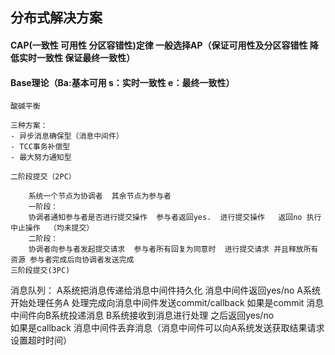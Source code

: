 ## 分布式解决方案

#### CAP(一致性 可用性 分区容错性)定律 一般选择AP（保证可用性及分区容错性 降低实时一致性 保证最终一致性）  
#### Base理论（Ba:基本可用  s：实时一致性 e：最终一致性）
	酸碱平衡

	三种方案： 
    - 异步消息确保型（消息中间件）
    - TCC事务补偿型
    - 最大努力通知型
    
    二阶段提交（2PC）
		
		系统一个节点为协调者  其余节点为参与者
		一阶段：
		协调者通知参与者是否进行提交操作  参与者返回yes.  进行提交操作   返回no 执行中止操作  （均未提交）
		二阶段：
		协调者向参与者发起提交请求  参与者所有回复为同意时  进行提交请求 并且释放所有资源 参与者完成后向协调者发送完成  
	三阶段提交(3PC)
  消息队列：
		A系统把消息传递给消息中间件持久化  消息中间件返回yes/no  A系统开始处理任务A 处理完成向消息中间件发送commit/callback
		如果是commit 消息中间件向B系统投递消息  B系统接收到消息进行处理  之后返回yes/no  
		如果是callback 消息中间件丢弃消息（消息中间件可以向A系统发送获取结果请求 设置超时时间）
    
